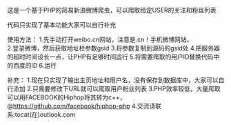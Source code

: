 这是一个基于PHP的简易新浪微博爬虫，可以爬取给定USER的关注和粉丝列表

代码只实现了基本功能大家可以自行补充

使用方法：
1.先手动打开weibo.cn网站，注意是.cn！手机微博网站。<br>
2.登录微博，然后获取地址栏参数gsid
3.将参数复制到源码的gsid处
4.把服务器的超时时间设长一点，让PHP有足够时间运行
5.将需要爬取的用户ID替换代码中的百度的ID
6.运行

补充：
1.现在只实现了输出主页地址和用户名，没有保存到数据库中，大家可以自行添加 
2.只需要修改下URL就可以爬取用户粉丝列表
3.PHP效率较低，大量爬取可以用FACEBOOK的Hiphop将其转为c++，@https://github.com/facebook/hiphop-php
4.交流请联系:tocat(在)outlook.com
